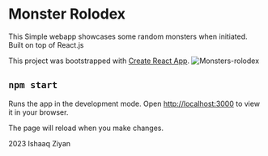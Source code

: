 # Monster Rolodex
This Simple webapp showcases some random monsters when initiated.
Built on top of React.js

This project was bootstrapped with [Create React App](https://github.com/facebook/create-react-app).
![Monsters-rolodex](https://github.com/ishaaqziyan/monsters-rolodex/assets/98882071/b7990a74-47a3-4ea9-9ac9-75271f84ddfb)


## `npm start`

Runs the app in the development mode.
Open [http://localhost:3000](http://localhost:3000) to view it in your browser.

The page will reload when you make changes.

2023 Ishaaq Ziyan
